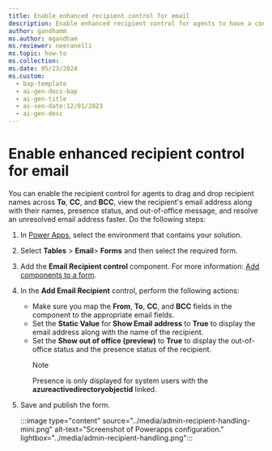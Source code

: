```yaml
---
title: Enable enhanced recipient control for email
description: Enable enhanced recipient control for agents to have a consistent experience. 
author: gandhamm
ms.author: mgandham
ms.reviewer: neeranelli
ms.topic: how-to 
ms.collection:
ms.date: 05/23/2024
ms.custom:
  - bap-template
  - ai-gen-docs-bap
  - ai-gen-title
  - ai-seo-date:12/01/2023
  - ai-gen-desc
---
```


# Enable enhanced recipient control for email

You can enable the recipient control for agents to drag and drop recipient names across **To**, **CC**, and **BCC**, view the recipient's email address along with their names, presence status, and out-of-office message, and resolve an unresolved email address faster. Do the following steps:

1. In [Power Apps](https://make.powerapps.com/), select the environment that contains your solution.
1. Select **Tables** > **Email**> **Forms** and then select the required form.
1. Add the **Email Recipient control** component. For more information: [Add components to a form](/power-apps/maker/model-driven-apps/add-move-configure-or-delete-components-on-form#add-components-for-a-column-on-the-form).  
1. In the **Add Email Recipient** control, perform the following actions:
   - Make sure you map the **From**, **To**, **CC**, and **BCC** fields in the component to the appropriate email fields.
   - Set the **Static Value** for **Show Email address** to **True** to display the email address along with the name of the recipient.
   - Set the **Show out of office (preview)** to **True** to display the out-of-office status and the presence status of the recipient. 
     > [!NOTE]
     > Presence is only displayed for system users with the **azureactivedirectoryobjectid** linked.
1. Save and publish the form.

    :::image type="content" source="../media/admin-recipient-handling-mini.png" alt-text="Screenshot of Powerapps configuration." lightbox="../media/admin-recipient-handling.png":::